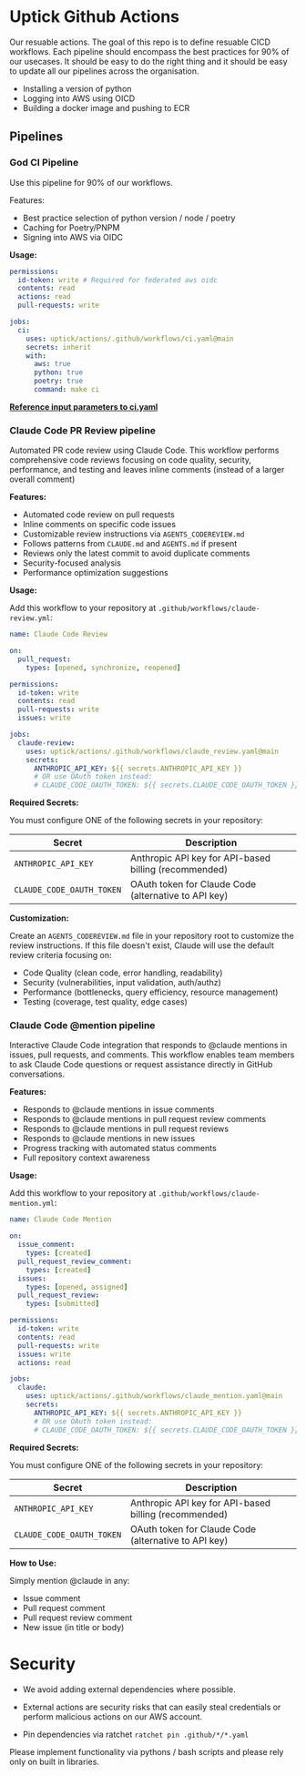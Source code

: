 # Uptick Github Actions

Our resuable actions. The goal of this repo is to define resuable CICD workflows.
Each pipeline should encompass the best practices for 90% of our usecases.
It should be easy to do the right thing and it should be easy to update
all our pipelines across the organisation.

- Installing a version of python
- Logging into AWS using OICD
- Building a docker image and pushing to ECR

## Pipelines

### God CI Pipeline

Use this pipeline for 90% of our workflows.

Features:

- Best practice selection of python version / node / poetry
- Caching for Poetry/PNPM
- Signing into AWS via OIDC

**Usage:**

```yaml
permissions:
  id-token: write # Required for federated aws oidc
  contents: read
  actions: read
  pull-requests: write

jobs:
  ci:
    uses: uptick/actions/.github/workflows/ci.yaml@main
    secrets: inherit
    with:
      aws: true
      python: true
      poetry: true
      command: make ci
```

**[Reference input parameters to ci.yaml](./ci_command_usage.md)**



### Claude Code PR Review pipeline

Automated PR code review using Claude Code. This workflow performs comprehensive code reviews focusing on code quality, security, performance, and testing and leaves inline comments (instead of a larger overall comment)

**Features:**

- Automated code review on pull requests
- Inline comments on specific code issues
- Customizable review instructions via `AGENTS_CODEREVIEW.md`
- Follows patterns from `CLAUDE.md` and `AGENTS.md` if present
- Reviews only the latest commit to avoid duplicate comments
- Security-focused analysis
- Performance optimization suggestions

**Usage:**

Add this workflow to your repository at `.github/workflows/claude-review.yml`:

```yaml
name: Claude Code Review

on:
  pull_request:
    types: [opened, synchronize, reopened]

permissions:
  id-token: write
  contents: read
  pull-requests: write
  issues: write

jobs:
  claude-review:
    uses: uptick/actions/.github/workflows/claude_review.yaml@main
    secrets:
      ANTHROPIC_API_KEY: ${{ secrets.ANTHROPIC_API_KEY }}
      # OR use OAuth token instead:
      # CLAUDE_CODE_OAUTH_TOKEN: ${{ secrets.CLAUDE_CODE_OAUTH_TOKEN }}
```

**Required Secrets:**

You must configure ONE of the following secrets in your repository:

| Secret | Description |
|--------|-------------|
| `ANTHROPIC_API_KEY` | Anthropic API key for API-based billing (recommended) |
| `CLAUDE_CODE_OAUTH_TOKEN` | OAuth token for Claude Code (alternative to API key) |

**Customization:**

Create an `AGENTS_CODEREVIEW.md` file in your repository root to customize the review instructions. If this file doesn't exist, Claude will use the default review criteria focusing on:
- Code Quality (clean code, error handling, readability)
- Security (vulnerabilities, input validation, auth/authz)
- Performance (bottlenecks, query efficiency, resource management)
- Testing (coverage, test quality, edge cases)


### Claude Code @mention pipeline

Interactive Claude Code integration that responds to @claude mentions in issues, pull requests, and comments. This workflow enables team members to ask Claude Code questions or request assistance directly in GitHub conversations.

**Features:**

- Responds to @claude mentions in issue comments
- Responds to @claude mentions in pull request review comments
- Responds to @claude mentions in pull request reviews
- Responds to @claude mentions in new issues
- Progress tracking with automated status comments
- Full repository context awareness

**Usage:**

Add this workflow to your repository at `.github/workflows/claude-mention.yml`:

```yaml
name: Claude Code Mention

on:
  issue_comment:
    types: [created]
  pull_request_review_comment:
    types: [created]
  issues:
    types: [opened, assigned]
  pull_request_review:
    types: [submitted]

permissions:
  id-token: write
  contents: read
  pull-requests: write
  issues: write
  actions: read

jobs:
  claude:
    uses: uptick/actions/.github/workflows/claude_mention.yaml@main
    secrets:
      ANTHROPIC_API_KEY: ${{ secrets.ANTHROPIC_API_KEY }}
      # OR use OAuth token instead:
      # CLAUDE_CODE_OAUTH_TOKEN: ${{ secrets.CLAUDE_CODE_OAUTH_TOKEN }}
```

**Required Secrets:**

You must configure ONE of the following secrets in your repository:

| Secret | Description |
|--------|-------------|
| `ANTHROPIC_API_KEY` | Anthropic API key for API-based billing (recommended) |
| `CLAUDE_CODE_OAUTH_TOKEN` | OAuth token for Claude Code (alternative to API key) |

**How to Use:**

Simply mention @claude in any:
- Issue comment
- Pull request comment
- Pull request review comment
- New issue (in title or body)



# Security

- We avoid adding external dependencies where possible.

- External actions are security risks that can easily steal credentials or perform malicious actions on our AWS account.

- Pin dependencies via ratchet `ratchet pin .github/*/*.yaml`

Please implement functionality via pythons / bash scripts and please rely only on built in libraries.

